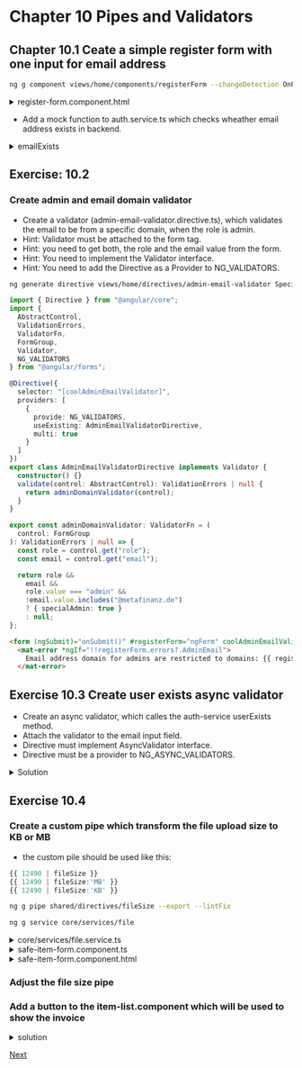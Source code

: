 # Chapter 10 Pipes and Validators

## Chapter 10.1 Ceate a simple register form with one input for email address

```bash
ng g component views/home/components/registerForm --changeDetection OnPush
```

<details><summary>register-form.component.html</summary>

```html
<form (ngSubmit)="onSubmit()" #registerForm="ngForm">
  <mat-form-field>
    <mat-select placeholder="Role" #roleInput [(value)]="state.role" matInput name="role" [(ngModel)]="state.role">
      <mat-option *ngFor="let role of roles" [value]="role">
        {{ role }}
      </mat-option>
    </mat-select>
  </mat-form-field>
  <mat-error *ngIf="!!registerForm.errors?.AdminEmail && (email.touched || email.dirty)">
    Email address domain for admins are restricted.
  </mat-error>

  <mat-form-field>
    <input
      email
      required
      name="email"
      [(ngModel)]="state.email"
      matInput
      placeholder="Email"
      #email="ngModel"
      autocomplete="section-register email"
      [ngModelOptions]="{ updateOn: 'blur' }"
    />
    <mat-error *ngIf="email?.errors?.userExists">
      user does not exists
    </mat-error>
    <mat-error *ngIf="email?.errors?.email">
      Please enter a valid email address
    </mat-error>
    <mat-error *ngIf="email?.errors?.required"> Email is <strong>required</strong> </mat-error>
  </mat-form-field>

  <button [disabled]="!registerForm.valid" mat-button color="primary">
    Register
  </button>
</form>
```

```typescript
import { Component, OnInit, ChangeDetectionStrategy } from "@angular/core";

@Component({
  selector: "cool-register-form",
  templateUrl: "./register-form.component.html",
  styleUrls: ["./register-form.component.scss"],
  changeDetection: ChangeDetectionStrategy.OnPush
})
export class RegisterFormComponent implements OnInit {
  model = { email: "" };

  constructor() {}

  ngOnInit() {}

  onSubmit() {
    console.log("Register user with email: ", this.model.email);
  }
}
```

</details>

- Add a mock function to auth.service.ts which checks wheather email address exists in backend.

<details><summary>emailExists</summary>

```typescript
  emailExists(email: string): Promise<boolean> {
    return timer(300)
      .pipe(
        map(time => {
          if (
            Math.random()*100 < 20
          ) {
            return true;
          } else {
            return false;
          }
        })
      )
      .toPromise();
  }
```

</details>

## Exercise: 10.2

### Create admin and email domain validator

- Create a validator (admin-email-validator.directive.ts), which validates the email to be from a specific domain, when the role is admin.
- Hint: Validator must be attached to the form tag.
- Hint: you need to get both, the role and the email value from the form.
- Hint: You need to implement the Validator interface.
- Hint: You need to add the Directive as a Provider to NG_VALIDATORS.

```bash
ng generate directive views/home/directives/admin-email-validator SpecialAdminValidatorDirective --module home
```

```typescript
import { Directive } from "@angular/core";
import {
  AbstractControl,
  ValidationErrors,
  ValidatorFn,
  FormGroup,
  Validator,
  NG_VALIDATORS
} from "@angular/forms";

@Directive({
  selector: "[coolAdminEmailValidator]",
  providers: [
    {
      provide: NG_VALIDATORS,
      useExisting: AdminEmailValidatorDirective,
      multi: true
    }
  ]
})
export class AdminEmailValidatorDirective implements Validator {
  constructor() {}
  validate(control: AbstractControl): ValidationErrors | null {
    return adminDomainValidator(control);
  }
}

export const adminDomainValidator: ValidatorFn = (
  control: FormGroup
): ValidationErrors | null => {
  const role = control.get("role");
  const email = control.get("email");

  return role &&
    email &&
    role.value === "admin" &&
    !email.value.includes("@metafinanz.de")
    ? { specialAdmin: true }
    : null;
};
```

```html
<form (ngSubmit)="onSubmit()" #registerForm="ngForm" coolAdminEmailValidator>
  <mat-error *ngIf="!!registerForm.errors?.AdminEmail">
    Email address domain for admins are restricted to domains: {{ registerForm?.errors?.AdminEmail?.domains }}
  </mat-error>
```

</details>

## Exercise 10.3 Create user exists async validator

- Create an async validator, which calles the auth-service userExists method.
- Attach the validator to the email input field.
- Directive must implement AsyncValidator interface.
- Directive must be a provider to NG_ASYNC_VALIDATORS.

<details><summary>Solution</summary>

Create user-exists-validator.directive.ts

```bash
ng generate directive views/home/directives/user-exists-validator UserExistsValidatorDirective --module home
```

```typescript
import { Directive } from "@angular/core";
import {
  AsyncValidator,
  ValidationErrors,
  AbstractControl,
  NG_ASYNC_VALIDATORS
} from "@angular/forms";
import { Observable, from } from "rxjs";
import { map, catchError, take } from "rxjs/operators";
import { AuthService } from "~core/services/auth.service";

@Directive({
  selector: "[coolUserExistsValidator]",
  providers: [
    {
      provide: NG_ASYNC_VALIDATORS,
      useExisting: UserExistsValidatorDirective,
      multi: true
    }
  ]
})
export class UserExistsValidatorDirective implements AsyncValidator {
  constructor(private service: AuthService) {}

  validate(
    ctrl: AbstractControl
  ): Promise<ValidationErrors | null> | Observable<ValidationErrors | null> {
    console.log("UserExistsDirective", ctrl);
    return from(this.service.emailExists(ctrl.value)).pipe(
      map(isTaken => (isTaken ? { userExists: "user already exists" } : null)),
      catchError(() => null)
    );
  }
}
```

</details>

## Exercise 10.4

### Create a custom pipe which transform the file upload size to KB or MB

- the custom pile should be used like this:

```typescript
{{ 12490 | fileSize }}
{{ 12490 | fileSize:'MB' }}
{{ 12490 | fileSize:'KB' }}
```

```bash
ng g pipe shared/directives/fileSize --export --lintFix

ng g service core/services/file
```

<details><summary>core/services/file.service.ts</summary>

```typescript
import { Injectable } from "@angular/core";

@Injectable({
  providedIn: "root"
})
export class FileService {
  file = null;

  constructor() {}

  uploadFile(file: string | ArrayBuffer): string {
    this.file = file;
    return "c1b16842-826a-40b0-a2d9-dc9359fb9582";
  }
}
```

</details>
<details><summary>safe-item-form.component.ts</summary>

```typescript
import {
  Component,
  EventEmitter,
  OnInit,
  ChangeDetectionStrategy,
  Input,
  Output
} from "@angular/core";
import { SafeItem } from "src/app/core";
import { FileService } from "src/app/core/services/file.service";

@Component({
  selector: "cool-safe-item-form",
  templateUrl: "./safe-item-form.component.html",
  styleUrls: ["./safe-item-form.component.scss"],
  changeDetection: ChangeDetectionStrategy.OnPush
})
export class SafeItemFormComponent implements OnInit {
  constructor(private fileService: FileService) {}

  // TODO: Remove this when we're done
  get diagnostic() {
    return JSON.stringify(this.model);
  }

  @Output()
  result: EventEmitter<SafeItem> = new EventEmitter();
  model = <SafeItem>{};

  state = {
    file: null,
    fileSize: 0,
    uploading: false,
    invoice: null
  };

  ngOnInit() {}

  onSubmit() {
    this.result.emit(this.model);
  }

  onFileChange(event) {
    const reader = new FileReader();
    if (event.target.files && event.target.files.length > 0) {
      this.state.file = event.target.files[0];
      this.state.fileSize = this.state.file.size;
      // console.log(this.state.file);
      reader.readAsDataURL(this.state.file);
      reader.onload = () => {
        // console.log(reader.result);
        const id = this.fileService.uploadFile(reader.result);
        this.model.invoiceId = id;
        // console.log(id);
      };
    }
  }
}
```

</details>
<details><summary>safe-item-form.component.html</summary>

```html
<h1>Please insert name and price of the item</h1>
<form (ngSubmit)="onSubmit()" #safeitemForm="ngForm">
  <div>
    <mat-form-field>
      <input autocomplete="section-item name" #name="ngModel" matInput placeholder="name" required aria-required="true"
        [(ngModel)]="model.name" type="text" name="name" class="form-control" id="name">
      <mat-error *ngIf="(name.invalid || !name.pristine) && name.getError('required')">required</mat-error>
    </mat-form-field>
    <mat-form-field>
      <input autocomplete="section-item price" #price="ngModel" matInput required placeholder="price" pattern="[0-9]*"
        aria-required="true" [(ngModel)]="model.price" type="text" name="price" class="form-control" id="price">
      <span matPrefix>€&nbsp;</span>
      <span matSuffix>.00</span>
      <mat-error *ngIf="(price.invalid || !price.pristine) && price.getError('required')">required</mat-error>
      <mat-error *ngIf="price.invalid || !price.pristine ">{{price.getError('pattern') | json}}</mat-error>
    </mat-form-field>
    <input autocomplete="off" #price="ngModel" required aria-required="true" (ngModel)="state.invoice" type="file"
      name="invoice" class="form-control" id="invoice" (change)="onFileChange($event)"> {{ state.fileSize |
    fileSize}}
    <button [disabled]="!safeitemForm.form.valid" mat-raised-button color="primary" type="submit">Submit</button>
  </div>
  {{ model | json }}
</form>
```

</details>

### Adjust the file size pipe

### Add a button to the item-list.component which will be used to show the invoice

<details><summary>solution</summary>

file-size.pipe.ts

```typescript
import { Pipe, PipeTransform } from "@angular/core";

@Pipe({
  name: "fileSize"
})
export class FileSizePipe implements PipeTransform {
  transform(value: number, args?: any): any {
    console.log("filesize", value, args);
    if (args) {
      switch (args) {
        case "KB": {
          return value / 1024;
        }
        case "MB": {
          return value / (1024 * 1024);
        }
      }
    } else {
      let currentValue = value;
      let counter = 0;
      while (currentValue > 1024) {
        currentValue = currentValue / 1024;
        counter++;
      }
      return `${currentValue} ${getUnit(counter)}`;
    }
    return value;
  }
}

function getUnit(val) {
  switch (val) {
    case 0:
      return "B";
    case 1:
      return "KB";
    case 2:
      return "MB";
    case 3:
      return "WTF";
  }
}
```

item-list.component.html

```html
 <button *ngIf="item.invoiceId" (click)="showInvoiceEmitter.emit(item.invoiceId)" mat-button>Show Invoice</button>
```

item-list.component.ts

```typescript
@Output()
showInvoiceEmitter = new EventEmitter<string>();
```

</details>

[Next](chapter11.md)
